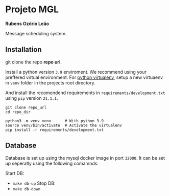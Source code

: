 # Projeto MGL

**Rubens Ozório Leão**

Message scheduling system.

## Installation

git clone the repo **repo url**.

Install a python version `3.9` enviroment. We recommend using your preffered virtual environment. For [python virtualenv](https://docs.python.org/3/tutorial/venv.html), setup a new virtuaenv in `venv` folder in the projects root directory.

And install the recomendend requirements in `requirements/development.txt` using `pip` version `21.1.1`.

```
git clone repo_url
cd repo_dir
 
python3 -m venv venv      # With python 3.9
source venv/bin/activate  # Activate the virtualenv
pip install -r requirements/development.txt
```

## Database

Database is set up using the mysql docker image in port `32000`. It can be set up seperatly using the following comamnds:

Start DB: 
- `make db-up`
Stop DB:
- `make db-down`